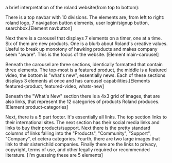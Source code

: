 a brief interpretation of the roland website(from top to bottom):

There is a top navbar with 10 divisions. The elements  are, from left to right: roland logo, 7 navigation button elements, user login/signup button, searchbox.[Element navbutton]


Next there is a carousel that displays 7 elements on a timer, one at a time. Six of them are new products. One is a blurb about Roland's creative values. Useful to break up monotony of hawking products and makes company seem "aware". This is the focus of the website.  [Element main-carousel]

Beneath the carousel are three sections, identically formatted that contain three elements. The top-most is a featured product, the middle is a featured video, the bottom is "what's new", essentially news. Each of these sections displays 3 elements at once and has carousel capabilities.[Elements featured-product, featured-video, whats-new]

Beneath the "What's New" section there is a 4x3 grid of images, that are also links, that represent the 12 categories of products Roland produces. [Element product-categories]

Next, there is a 5 part footer. It's essentially all links. The top section links to their international sites. The next section has their social media links and links to buy their products/support. Next there is the pretty standard columns of links falling into the "Products", "Community", "Support", "Company", et cetera categories. Fourth, there are two large images that link to their sister/child companies. Finally there are the links to privacy, copyright, terms of use, and other legally required or recommended literature. [I'm guessing these are 5 elements]
